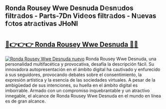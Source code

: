 ## Ronda Rousey Wwe Desnuda D𝚎sn𝚞dos filtr𝚊dos - Parts-7Dn Vid𝚎os filtr𝚊dos - N𝚞evas f𝚘tos atr𝚊ctivas JHoNl

# <h2><a href="http://mb8vpg.tromn.icu/?c=Ronda+Rousey+Wwe+Desnuda">🔗👉👉👉 Ronda Rousey Wwe Desnuda 🔗🔗</a></h2>

[![Ronda Rousey Wwe Desnuda nuevo](https://i.imgur.com/pEAQMta.gif)](http://mb8vpg.tromn.icu/?c=Ronda+Rousey+Wwe+Desnuda)
Ronda Rousey Wwe Desnuda, una personalidad multifacética y provocativa, desafía la descripción fácil. Su innovadora autopresentación en el ámbito digital ha cautivado y enfurecido a sus seguidores, provocando debates sobre el consentimiento, la expresión artística y la esencia de las sociedades virtuales. A pesar de la ambigüedad de sus intenciones, su huella en el ámbito digital es imborrable. Armado con un compromiso inquebrantable y un atractivo innegable, el alcance de Ronda Rousey Wwe Desnuda en el mundo en línea es de gran alcance.
